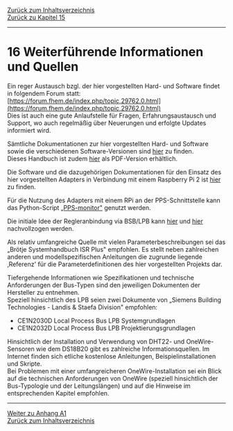 [Zurück zum Inhaltsverzeichnis](inhaltsverzeichnis.md)  
[Zurück zu Kapitel 15](kap15.md)    
    
---
    

    
# 16 Weiterführende Informationen und Quellen
Ein reger Austausch bzgl. der hier vorgestellten Hard- und Software
findet in folgendem Forum statt:   [https://forum.fhem.de/index.php/topic,29762.0.html](https://forum.fhem.de/index.php/topic,29762.0.html)  
Dies ist auch eine gute Anlaufstelle für Fragen, Erfahrungsaustausch und
Support, wo auch regelmäßig über Neuerungen und erfolgte Updates
informiert wird.  
  
Sämtliche Dokumentationen zur hier vorgestellten Hard- und Software
sowie die verschiedenen Software-Versionen sind [hier](https://github.com/fredlcore/bsb_lan) zu finden.  
Dieses Handbuch ist zudem [hier](https://github.com/1coderookie/BSB-LPB-LAN) als PDF-Version erhältlich.

Die Software und die dazugehörigen Dokumentationen für den Einsatz des
hier vorgestellten Adapters in Verbindung mit einem Raspberry Pi 2 ist
[hier](https://github.com/loehnertj/bsbgateway) zu finden.

Für die Nutzung des Adapters mit einem RPi an der PPS-Schnittstelle kann
das Python-Script [„PPS-monitor"](https://github.com/dspinellis/PPS-monitor) genutzt werden.

Die initiale Idee der Regleranbindung via BSB/LPB kann [hier](http://www.mikrocontroller.net/topic/218643) und [hier](http://blog.dest-unreach.be/2012/12/14/reverse-engineering-the-elco-heating-protocol) nachvollzogen werden.    
    
Als relativ umfangreiche Quelle mit vielen Parameterbeschreibungen sei
das „Brötje Systemhandbuch ISR Plus" empfohlen. Es stellt neben
zahlreichen anderen und modellspezifischen Anleitungen die zugrunde
liegende ‚Referenz' für die Parameterdefinitionen des hier vorgestellten
Projekts dar.

Tiefergehende Informationen wie Spezifikationen und technische
Anforderungen der Bus-Typen sind den jeweiligen Dokumenten der
Hersteller zu entnehmen.  
Speziell hinsichtlich des LPB seien zwei Dokumente von „Siemens Building
Technologies - Landis & Staefa Division" empfohlen:  
- CE1N2030D Local Process Bus LPB Systemgrundlagen  
- CE1N2032D Local Process Bus LPB Projektierungsgrundlagen  

Hinsichtlich der Installation und Verwendung von DHT22- und
OneWire-Sensoren wie dem DS18B20 gibt es zahlreiche Informationsquellen.
Im Internet finden sich etliche kostenlose Anleitungen,
Beispielinstallationen und Skripte.  
Bei Problemen mit einer umfangreicheren OneWire-Installation sei ein
Blick auf die technischen Anforderungen von OneWire (speziell
hinsichtlich der Bus-Typologie und der Leitungslängen) und auf die
Hinweise im entsprechenden Kapitel empfohlen.    
    
---
         
     
[Weiter zu Anhang A1](anhang_a1.md)      
[Zurück zum Inhaltsverzeichnis](inhaltsverzeichnis.md)  

